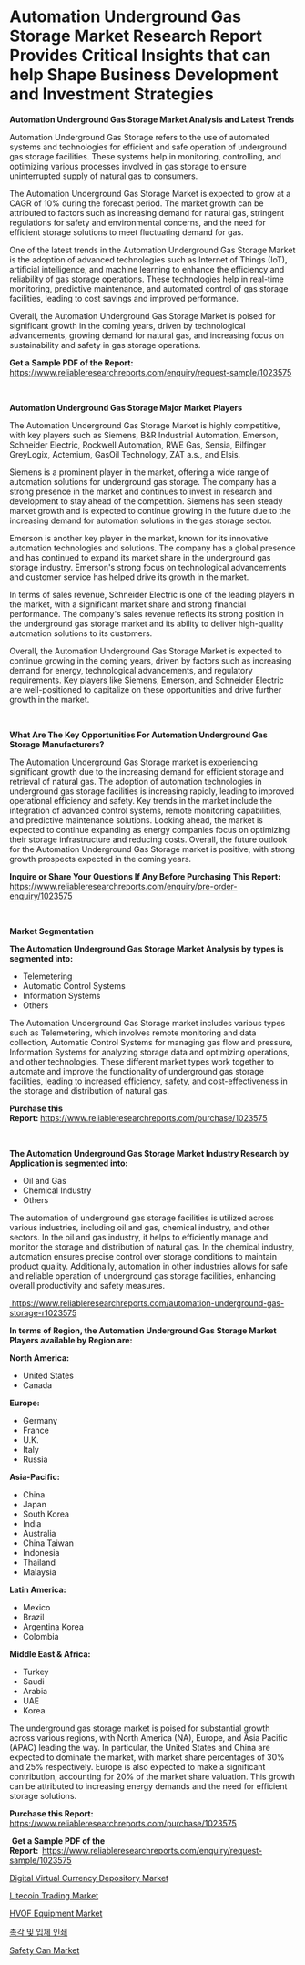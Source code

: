 <p><h1>Automation Underground Gas Storage Market Research Report Provides Critical Insights that can help Shape Business Development and Investment Strategies</h1></p><p><strong>Automation Underground Gas Storage Market Analysis and Latest Trends</strong></p>
<p><p>Automation Underground Gas Storage refers to the use of automated systems and technologies for efficient and safe operation of underground gas storage facilities. These systems help in monitoring, controlling, and optimizing various processes involved in gas storage to ensure uninterrupted supply of natural gas to consumers.</p><p>The Automation Underground Gas Storage Market is expected to grow at a CAGR of 10% during the forecast period. The market growth can be attributed to factors such as increasing demand for natural gas, stringent regulations for safety and environmental concerns, and the need for efficient storage solutions to meet fluctuating demand for gas.</p><p>One of the latest trends in the Automation Underground Gas Storage Market is the adoption of advanced technologies such as Internet of Things (IoT), artificial intelligence, and machine learning to enhance the efficiency and reliability of gas storage operations. These technologies help in real-time monitoring, predictive maintenance, and automated control of gas storage facilities, leading to cost savings and improved performance.</p><p>Overall, the Automation Underground Gas Storage Market is poised for significant growth in the coming years, driven by technological advancements, growing demand for natural gas, and increasing focus on sustainability and safety in gas storage operations.</p></p>
<p><strong>Get a Sample PDF of the Report:&nbsp;</strong> <a href="https://www.reliableresearchreports.com/enquiry/request-sample/1023575">https://www.reliableresearchreports.com/enquiry/request-sample/1023575</a></p>
<p>&nbsp;</p>
<p><strong>Automation Underground Gas Storage Major Market Players</strong></p>
<p><p>The Automation Underground Gas Storage Market is highly competitive, with key players such as Siemens, B&R Industrial Automation, Emerson, Schneider Electric, Rockwell Automation, RWE Gas, Sensia, Bilfinger GreyLogix, Actemium, GasOil Technology, ZAT a.s., and Elsis.</p><p>Siemens is a prominent player in the market, offering a wide range of automation solutions for underground gas storage. The company has a strong presence in the market and continues to invest in research and development to stay ahead of the competition. Siemens has seen steady market growth and is expected to continue growing in the future due to the increasing demand for automation solutions in the gas storage sector.</p><p>Emerson is another key player in the market, known for its innovative automation technologies and solutions. The company has a global presence and has continued to expand its market share in the underground gas storage industry. Emerson's strong focus on technological advancements and customer service has helped drive its growth in the market.</p><p>In terms of sales revenue, Schneider Electric is one of the leading players in the market, with a significant market share and strong financial performance. The company's sales revenue reflects its strong position in the underground gas storage market and its ability to deliver high-quality automation solutions to its customers.</p><p>Overall, the Automation Underground Gas Storage Market is expected to continue growing in the coming years, driven by factors such as increasing demand for energy, technological advancements, and regulatory requirements. Key players like Siemens, Emerson, and Schneider Electric are well-positioned to capitalize on these opportunities and drive further growth in the market.</p></p>
<p>&nbsp;</p>
<p><strong>What Are The Key Opportunities For Automation Underground Gas Storage Manufacturers?</strong></p>
<p><p>The Automation Underground Gas Storage market is experiencing significant growth due to the increasing demand for efficient storage and retrieval of natural gas. The adoption of automation technologies in underground gas storage facilities is increasing rapidly, leading to improved operational efficiency and safety. Key trends in the market include the integration of advanced control systems, remote monitoring capabilities, and predictive maintenance solutions. Looking ahead, the market is expected to continue expanding as energy companies focus on optimizing their storage infrastructure and reducing costs. Overall, the future outlook for the Automation Underground Gas Storage market is positive, with strong growth prospects expected in the coming years.</p></p>
<p><strong>Inquire or Share Your Questions If Any Before Purchasing This Report:</strong> <a href="https://www.reliableresearchreports.com/enquiry/pre-order-enquiry/1023575">https://www.reliableresearchreports.com/enquiry/pre-order-enquiry/1023575</a></p>
<p>&nbsp;</p>
<p><strong>Market Segmentation</strong></p>
<p><strong>The Automation Underground Gas Storage Market Analysis by types is segmented into:</strong></p>
<p><ul><li>Telemetering</li><li>Automatic Control Systems</li><li>Information Systems</li><li>Others</li></ul></p>
<p><p>The Automation Underground Gas Storage market includes various types such as Telemetering, which involves remote monitoring and data collection, Automatic Control Systems for managing gas flow and pressure, Information Systems for analyzing storage data and optimizing operations, and other technologies. These different market types work together to automate and improve the functionality of underground gas storage facilities, leading to increased efficiency, safety, and cost-effectiveness in the storage and distribution of natural gas.</p></p>
<p><strong>Purchase this Report:&nbsp;</strong><a href="https://www.reliableresearchreports.com/purchase/1023575">https://www.reliableresearchreports.com/purchase/1023575</a></p>
<p>&nbsp;</p>
<p><strong>The Automation Underground Gas Storage Market Industry Research by Application is segmented into:</strong></p>
<p><ul><li>Oil and Gas</li><li>Chemical Industry</li><li>Others</li></ul></p>
<p><p>The automation of underground gas storage facilities is utilized across various industries, including oil and gas, chemical industry, and other sectors. In the oil and gas industry, it helps to efficiently manage and monitor the storage and distribution of natural gas. In the chemical industry, automation ensures precise control over storage conditions to maintain product quality. Additionally, automation in other industries allows for safe and reliable operation of underground gas storage facilities, enhancing overall productivity and safety measures.</p></p>
<p><a href="https://www.reliableresearchreports.com/automation-underground-gas-storage-r1023575">&nbsp;https://www.reliableresearchreports.com/automation-underground-gas-storage-r1023575</a></p>
<p><strong>In terms of Region, the Automation Underground Gas Storage Market Players available by Region are:</strong></p>
<p>
    <p> <strong> North America: </strong>
        <ul>
            <li>United States</li>
            <li>Canada</li>
        </ul>
        </p> 
    <p> <strong> Europe: </strong>
        <ul>
            <li>Germany</li>
            <li>France</li>
            <li>U.K.</li>
            <li>Italy</li>
            <li>Russia</li>
        </ul>
        </p> 
    <p> <strong> Asia-Pacific: </strong>
        <ul>
            <li>China</li>
            <li>Japan</li>
            <li>South Korea</li>
            <li>India</li>
            <li>Australia</li>
            <li>China Taiwan</li>
            <li>Indonesia</li>
            <li>Thailand</li>
            <li>Malaysia</li>
        </ul>
        </p> 
    <p> <strong> Latin America: </strong>
        <ul>
            <li>Mexico</li>
            <li>Brazil</li>
            <li>Argentina Korea</li>
            <li>Colombia</li>
        </ul>
        </p> 
    <p> <strong> Middle East & Africa: </strong>
        <ul>
            <li>Turkey</li>
            <li>Saudi</li>
            <li>Arabia</li>
            <li>UAE</li>
            <li>Korea</li>
        </ul>
    </p>
    </p>
<p><p>The underground gas storage market is poised for substantial growth across various regions, with North America (NA), Europe, and Asia Pacific (APAC) leading the way. In particular, the United States and China are expected to dominate the market, with market share percentages of 30% and 25% respectively. Europe is also expected to make a significant contribution, accounting for 20% of the market share valuation. This growth can be attributed to increasing energy demands and the need for efficient storage solutions.</p></p>
<p><strong>Purchase this Report: </strong><a href="https://www.reliableresearchreports.com/purchase/1023575">https://www.reliableresearchreports.com/purchase/1023575</a></p>
<p>&nbsp;<strong>Get a Sample PDF of the Report:&nbsp;&nbsp;</strong><a href="https://www.reliableresearchreports.com/enquiry/request-sample/1023575">https://www.reliableresearchreports.com/enquiry/request-sample/1023575</a></p>
<p><strong></strong></p>
<p><p><a href="https://github.com/caicuccucga/Market-Research-Report-List-2/blob/main/digital-virtual-currency-depository-market.md">Digital Virtual Currency Depository Market</a></p><p><a href="https://github.com/qrkceaah30/Market-Research-Report-List-2/blob/main/litecoin-trading-market.md">Litecoin Trading Market</a></p><p><a href="https://medium.com/@jhydehele7/hvof-equipment-market-size-is-growing-at-cagr-of-12-this-report-covers-analysis-by-market-851e1d49d327">HVOF Equipment Market</a></p><p><a href="https://github.com/akzkkws047661437/Market-Research-Report-List-4/blob/main/288864182441.md">촉각 및 입체 인쇄</a></p><p><a href="https://medium.com/@waddy46852/safety-can-market-trends-a-detailed-study-of-its-market-segmentation-and-analyzing-the-importance-a7a8cb5ce09f">Safety Can Market</a></p></p>